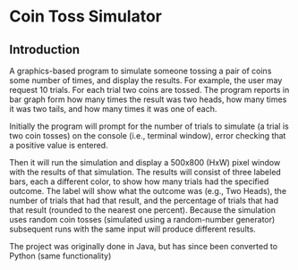 # Coin Toss Simulator
## Introduction
A graphics-based program to simulate someone tossing a pair of coins some number of times, and display the results. For example, the user may request 10 trials. For each trial two coins are tossed. The program reports in bar graph form how many times the result was two heads, how many times it was two tails, and how many times it was one of each.

Initially the program will prompt for the number of trials to simulate (a trial is two coin tosses) on the console (i.e., terminal window), error checking that a positive value is entered.

Then it will run the simulation and display a 500x800 (HxW) pixel window with the results of that simulation. The results will consist of three labeled bars, each a different color, to show how many trials had the specified outcome. The label will show what the outcome was (e.g., Two Heads), the number of trials that had that result, and the percentage of trials that had that result (rounded to the nearest one percent). Because the simulation uses random coin tosses (simulated using a random-number generator) subsequent runs with the same input will produce different results.

The project was originally done in Java, but has since been converted to Python (same functionality)
